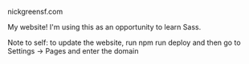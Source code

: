 nickgreensf.com

My website!
I'm using this as an opportunity to learn Sass.

Note to self: to update the website, run npm run deploy and then go to Settings -> Pages and enter the domain
